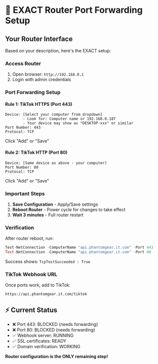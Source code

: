 # 🔧 EXACT Router Port Forwarding Setup

## Your Router Interface
Based on your description, here's the EXACT setup:

### Access Router
1. Open browser: `http://192.168.0.1`
2. Login with admin credentials

### Port Forwarding Setup

#### Rule 1: TikTok HTTPS (Port 443)
```
Device: [Select your computer from dropdown]
        - Look for: Computer name or 192.168.0.187
        - Your device may show as "DESKTOP-xxx" or similar
Port Number: 443
Protocol: TCP
```
Click "Add" or "Save"

#### Rule 2: TikTok HTTP (Port 80) 
```  
Device: [Same device as above - your computer]
Port Number: 80
Protocol: TCP
```
Click "Add" or "Save"

### Important Steps
1. **Save Configuration** - Apply/Save settings
2. **Reboot Router** - Power cycle for changes to take effect
3. **Wait 3 minutes** - Full router restart

### Verification
After router reboot, run:
```powershell
Test-NetConnection -ComputerName "api.phantomgear.it.com" -Port 443
Test-NetConnection -ComputerName "api.phantomgear.it.com" -Port 80
```

Success shows: `TcpTestSucceeded : True`

### TikTok Webhook URL
Once ports work, add to TikTok:
```
https://api.phantomgear.it.com/tiktok
```

## ⚡ Current Status
- ❌ Port 443: BLOCKED (needs forwarding)
- ❌ Port 80: BLOCKED (needs forwarding) 
- ✅ Webhook server: RUNNING
- ✅ SSL certificates: READY
- ✅ Domain verification: WORKING

**Router configuration is the ONLY remaining step!**
